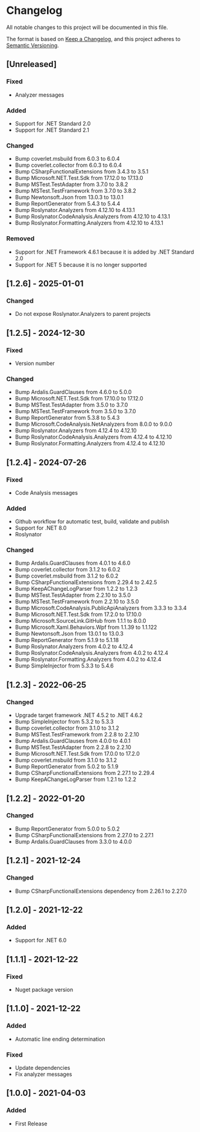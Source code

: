 # Changelog

All notable changes to this project will be documented in this file.

The format is based on [Keep a Changelog](https://keepachangelog.com/en/1.0.0/),
and this project adheres to [Semantic Versioning](https://semver.org/spec/v2.0.0.html).

## [Unreleased]

### Fixed
- Analyzer messages

### Added
- Support for .NET Standard 2.0
- Support for .NET Standard 2.1

### Changed
- Bump coverlet.msbuild from 6.0.3 to 6.0.4
- Bump coverlet.collector from 6.0.3 to 6.0.4
- Bump CSharpFunctionalExtensions from 3.4.3 to 3.5.1
- Bump Microsoft.NET.Test.Sdk from 17.12.0 to 17.13.0
- Bump MSTest.TestAdapter from 3.7.0 to 3.8.2
- Bump MSTest.TestFramework from 3.7.0 to 3.8.2
- Bump Newtonsoft.Json from 13.0.3 to 13.0.1
- Bump ReportGenerator from 5.4.3 to 5.4.4
- Bump Roslynator.Analyzers from 4.12.10 to 4.13.1
- Bump Roslynator.CodeAnalysis.Analyzers from 4.12.10 to 4.13.1
- Bump Roslynator.Formatting.Analyzers from 4.12.10 to 4.13.1

### Removed
- Support for .NET Framework 4.6.1 because it is added by .NET Standard 2.0
- Support for .NET 5 because it is no longer supported

## [1.2.6] - 2025-01-01

### Changed
- Do not expose Roslynator.Analyzers to parent projects

## [1.2.5] - 2024-12-30

### Fixed
- Version number

### Changed
- Bump Ardalis.GuardClauses from 4.6.0 to 5.0.0
- Bump Microsoft.NET.Test.Sdk from 17.10.0 to 17.12.0
- Bump MSTest.TestAdapter from 3.5.0 to 3.7.0
- Bump MSTest.TestFramework from 3.5.0 to 3.7.0
- Bump ReportGenerator from 5.3.8 to 5.4.3
- Bump Microsoft.CodeAnalysis.NetAnalyzers from 8.0.0 to 9.0.0
- Bump Roslynator.Analyzers from 4.12.4 to 4.12.10
- Bump Roslynator.CodeAnalysis.Analyzers from 4.12.4 to 4.12.10
- Bump Roslynator.Formatting.Analyzers from 4.12.4 to 4.12.10

## [1.2.4] - 2024-07-26

### Fixed
- Code Analysis messages

### Added
- Github workflow for automatic test, build, validate and publish 
- Support for .NET 8.0 
- Roslynator 

### Changed
- Bump Ardalis.GuardClauses from 4.0.1 to 4.6.0
- Bump coverlet.collector from 3.1.2 to 6.0.2
- Bump coverlet.msbuild from 3.1.2 to 6.0.2
- Bump CSharpFunctionalExtensions from 2.29.4 to 2.42.5
- Bump KeepAChangeLogParser from 1.2.2 to 1.2.3
- Bump MSTest.TestAdapter from 2.2.10 to 3.5.0
- Bump MSTest.TestFramework from 2.2.10 to 3.5.0
- Bump Microsoft.CodeAnalysis.PublicApiAnalyzers from 3.3.3 to 3.3.4
- Bump Microsoft.NET.Test.Sdk from 17.2.0 to 17.10.0
- Bump Microsoft.SourceLink.GitHub from 1.1.1 to 8.0.0
- Bump Microsoft.Xaml.Behaviors.Wpf from 1.1.39 to 1.1.122
- Bump Newtonsoft.Json from 13.0.1 to 13.0.3
- Bump ReportGenerator from 5.1.9 to 5.1.18
- Bump Roslynator.Analyzers from 4.0.2 to 4.12.4
- Bump Roslynator.CodeAnalysis.Analyzers from 4.0.2 to 4.12.4
- Bump Roslynator.Formatting.Analyzers from 4.0.2 to 4.12.4
- Bump SimpleInjector from 5.3.3 to 5.4.6

## [1.2.3] - 2022-06-25

### Changed
- Upgrade target framework .NET 4.5.2 to .NET 4.6.2
- Bump SimpleInjector from 5.3.2 to 5.3.3
- Bump coverlet.collector from 3.1.0 to 3.1.2
- Bump MSTest.TestFramework from 2.2.8 to 2.2.10
- Bump Ardalis.GuardClauses from 4.0.0 to 4.0.1
- Bump MSTest.TestAdapter from 2.2.8 to 2.2.10
- Bump Microsoft.NET.Test.Sdk from 17.0.0 to 17.2.0
- Bump coverlet.msbuild from 3.1.0 to 3.1.2
- Bump ReportGenerator from 5.0.2 to 5.1.9
- Bump CSharpFunctionalExtensions from 2.27.1 to 2.29.4
- Bump KeepAChangeLogParser from 1.2.1 to 1.2.2

## [1.2.2] - 2022-01-20

### Changed
- Bump ReportGenerator from 5.0.0 to 5.0.2 
- Bump CSharpFunctionalExtensions from 2.27.0 to 2.27.1 
- Bump Ardalis.GuardClauses from 3.3.0 to 4.0.0 

## [1.2.1] - 2021-12-24

### Changed
- Bump CSharpFunctionalExtensions dependency from 2.26.1 to 2.27.0

## [1.2.0] - 2021-12-22

### Added
- Support for .NET 6.0

## [1.1.1] - 2021-12-22

### Fixed
- Nuget package version

## [1.1.0] - 2021-12-22

### Added
- Automatic line ending determination

### Fixed
- Update dependencies
- Fix analyzer messages

## [1.0.0] - 2021-04-03

### Added
- First Release